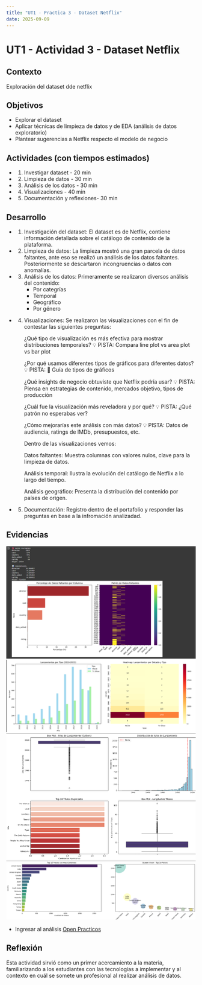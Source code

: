```yaml
---
title: "UT1 - Practica 3 - Dataset Netflix"
date: 2025-09-09
---
```


# UT1 - Actividad 3 - Dataset Netflix

## Contexto

Exploración del dataset dde netflix

## Objetivos

- Explorar el dataset
- Aplicar técnicas de limpieza de datos y de EDA (análisis de datos exploratorio)
- Plantear sugerencias a Netflix respecto el modelo de negocio

## Actividades (con tiempos estimados)

- 1. Investigar dataset - 20 min
- 2. Limpieza de datos - 30 min
- 3. Análisis de los datos - 30 min
- 4. Visualizaciones - 40 min
- 5. Documentación y reflexiones- 30 min

## Desarrollo

- 1. Investigación del dataset:
     El dataset es de Netflix, contiene información detallada sobre el catálogo de contenido de la plataforma.

- 2.  Limpieza de datos:
      La limpieza mostró una gran parcela de datos faltantes, ante eso se realizó un análisis de los datos faltantes. Posteriormente se descartaron incongruencias o datos con anomalías.

- 3.  Análisis de los datos:
      Primeramente se realizaron diversos análisis del contenido:
      - Por categrías
      - Temporal
      - Geográfico
      - Por género

- 4. Visualizaciones:
     Se realizaron las visualizaciones con el fin de contestar las siguientes preguntas:

     ¿Qué tipo de visualización es más efectiva para mostrar distribuciones temporales? 💡 PISTA: Compara line plot vs area plot vs bar plot

     ¿Por qué usamos diferentes tipos de gráficos para diferentes datos? 💡 PISTA: 🔗 Guía de tipos de gráficos

     ¿Qué insights de negocio obtuviste que Netflix podría usar? 💡 PISTA: Piensa en estrategias de contenido, mercados objetivo, tipos de producción

     ¿Cuál fue la visualización más reveladora y por qué? 💡 PISTA: ¿Qué patrón no esperabas ver?

     ¿Cómo mejorarías este análisis con más datos? 💡 PISTA: Datos de audiencia, ratings de IMDb, presupuestos, etc.

     Dentro de las visualizaciones vemos:

     Datos faltantes: Muestra columnas con valores nulos, clave para la limpieza de datos.

     Análisis temporal: Ilustra la evolución del catálogo de Netflix a lo largo del tiempo.

     Análisis geográfico: Presenta la distribución del contenido por países de origen.

- 5. Documentación: Registro dentro de el portafolio y responder las preguntas en base a la infromación analizadad.

## Evidencias

![Datos faltantes](../assets/practico2/datosfaltantes.png)
![Análisis Temporal](../assets/practico2/analisisTemporalE2.png)
![Análisis temporal](../assets/practico2/analissiTemporal.png)
![Análisis geográfico](../assets/practico2/analisisGeograficoE2.png)

- Ingresar al análisis [Open Practicos](../../Practicos/Practico_3.ipynb)

## Reflexión

Esta actividad sirvió como un primer acercamiento a la materia, familiarizando a los estudiantes con las tecnologías a implementar y al contexto en cuál se somete un profesional al realizar análisis de datos.
